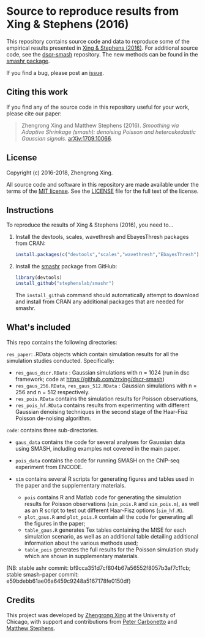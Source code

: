 # Source to reproduce results from Xing & Stephens (2016)

This repository contains source code and data to reproduce some of the
empirical results presented in
[Xing & Stephens (2016)][smashr-preprint]. For additional source code,
see the [dscr-smash][dscr-smash]
repository. The new methods can be found in the
[smashr package][smashr].

If you find a bug, please post an [issue][issues].

## Citing this work

If you find any of the source code in this repository useful for your
work, please cite our paper:

> Zhengrong Xing and Matthew Stephens (2016). *Smoothing via Adaptive
Shrinkage (smash): denoising Poisson and heteroskedastic Gaussian
signals.* [arXiv:1709.10066](http://arxiv.org/abs/1605.07787).

## License

Copyright (c) 2016-2018, Zhengrong Xing.

All source code and software in this repository are made available
under the terms of the
[MIT license](https://opensource.org/licenses/mit-license.html). See
the [LICENSE](LICENSE) file for the full text of the license.

## Instructions

To reproduce the results of Xing & Stephens (2016), you need
to...

1. Install the devtools, scales, wavethresh and EbayesThresh packages
   from CRAN:

   ```R
   install.packages(c("devtools","scales","wavethresh","EbayesThresh"))
   ```

2. Install the [smashr](https://github.com/stephenslab/smashr) package
   from GitHub:

   ```R
   library(devtools)
   install_github("stephenslab/smashr")
   ```

   The `install_github` command should automatically attempt to
   download and install from CRAN any additional packages that are
   needed for smashr.

## What's included

This repo contains the following directories:

`res_paper`: .RData objects which contain simulation results for all the simulation studies conducted. Specifically:

* `res_gaus_dscr.RData` : Gaussian simulations with n = 1024 (run in dsc framework; code at https://github.com/zrxing/dscr-smash) 
* `res_gaus_256.RData`, `res_gaus_512.RData` : Gaussian simulations with n = 256 and n = 512 respectively. 
* `res_pois.RData` contains the simulation results for Poisson observations, 
* `res_pois_hf.RData` contains results from experimenting with different Gaussian denoising techniques in the second stage of the Haar-Fisz Poisson de-noising algorithm.

`code`: contains three sub-directories. 

* `gaus_data` contains the code for several analyses for Gaussian data
  using SMASH, including examples not covered in the main paper.

* `pois_data` contains the code for running SMASH on the ChIP-seq
  experiment from ENCODE.

* `sim` contains several R scripts for generating figures and tables
  used in the paper and the supplementary materials.

  + `pois` contains R and Matlab code for generating the simulation results for Poisson observations (`sim_pois.R` and `sim_pois.m`), as well as an R script to test out different Haar-Fisz options (`sim_hf.R`).    
  + `plot_gaus.R` and `plot_pois.R` contain all the code for generating all the figures in the paper; 
  + `table_gaus.R` generates Tex tables containing the MISE for each simulation scenario, as well as an additional table detailing additional information about the various methods used; 
  + `table_pois` generates the full results for the Poisson simulation study which are shown in supplementary materials.

(NB: stable ashr commit: bf9cca351d7cf804b67a56552f8057b3af7c11cb;
stable smash-paper commit: e59bdebb61ae06a6459c9248a5167178fe0150df)

## Credits

This project was developed by [Zhengrong Xing][zhengrong] at the
University of Chicago, with support and contributions from
[Peter Carbonetto][peter] and [Matthew Stephens][matthew].

[smashr]: https://github.com/stephenslab/smashr
[smashr-preprint]: http://arxiv.org/abs/1605.07787
[dscr-smash]: https://github.com/stephenslab/dscr-smash
[issues]: https://github.com/stephenslab/smash-paper/issues
[zhengrong]: https://github.com/zrxing
[peter]: http://pcarbo.github.io
[matthew]: http://stephenslab.uchicago.edu
